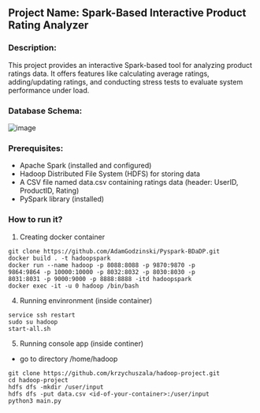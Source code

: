 ## Project Name: Spark-Based Interactive Product Rating Analyzer

### Description:

This project provides an interactive Spark-based tool for analyzing product ratings data. It offers features like calculating average ratings, adding/updating ratings, and conducting stress tests to evaluate system performance under load.

### Database Schema:

![image](https://github.com/krzychuszala/hadoop-project/assets/59472045/3021946c-8c93-4f3c-b405-ebf25ff34ace)

### Prerequisites:

- Apache Spark (installed and configured)
- Hadoop Distributed File System (HDFS) for storing data
- A CSV file named data.csv containing ratings data (header: UserID, ProductID, Rating)
- PySpark library (installed)

### How to run it?

1. Creating docker container
```
git clone https://github.com/AdamGodzinski/Pyspark-BDaDP.git
docker build . -t hadoopspark
docker run --name hadoop -p 8088:8088 -p 9870:9870 -p
9864:9864 -p 10000:10000 -p 8032:8032 -p 8030:8030 -p
8031:8031 -p 9000:9000 -p 8888:8888 -itd hadoopspark
docker exec -it -u 0 hadoop /bin/bash
```
4. Running envinronment (inside container)
```
service ssh restart
sudo su hadoop
start-all.sh
```
5. Running console app (inside continer)
- go to directory  /home/hadoop
```
git clone https://github.com/krzychuszala/hadoop-project.git
cd hadoop-project
hdfs dfs -mkdir /user/input
hdfs dfs -put data.csv <id-of-your-container>:/user/input
python3 main.py
```
